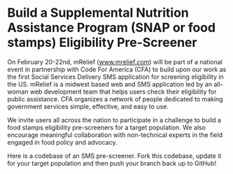 # Build a Supplemental Nutrition Assistance Program (SNAP or food stamps) Eligibility Pre-Screener

On February 20-22nd, mRelief (www.mrelief.com) will be part of a national event in partnership with Code For America (CFA) to build upon our work as the first Social Services Delivery SMS application for screening eligibility in the US. mRelief is a midwest based web and SMS application led by an all-woman web development team that helps users check their eligibility for public assistance. CFA organizes a network of people dedicated to making government services simple, effective, and easy to use.

We invite users all across the nation to participate in a challenge to build a food stamps eligibility pre-screeners for a target population.  We also encourage meaningful collaboration with non-technical experts in the field engaged in food policy and advocacy.


Here is a codebase of an SMS pre-screener. Fork this codebase, update it for your target population and then push your branch back up to GitHub!
